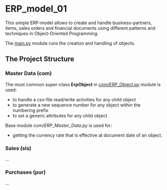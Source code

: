 # ERP_model_01
This simple ERP-model allows to create and handle business-partners, items, sales orders and financial documents
using different patterns and techniques in Object-Oriented Programming.

The [main.py](https://github.com/Konstantin-Kleinikov/ERP_model_01/blob/master/main.py) module runs the creation and handling of objects.

## The Project Structure

### Master Data (com)
The most common super-class __ErpObject__ in [com/ERP_Object.py](https://github.com/Konstantin-Kleinikov/ERP_model_01/blob/master/com/ERP_Master_Data.py) module is used:
* to handle a csv-file read/write activities for any child object
* to generate a new sequence number for any object within the numbering prefix
* to set a generic attributes for any child object

Base module com/*ERP_Master_Data.py* is used for:
* getting the currency rate that is effective at document date of an object.

### Sales (sls)
...

### Purchases (pur)
...
